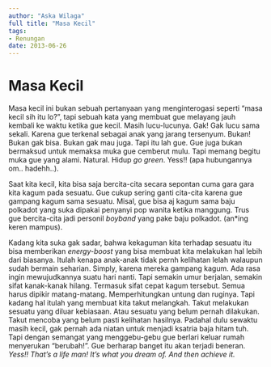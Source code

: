 ```yaml
---
author: "Aska Wilaga"
full title: "Masa Kecil"
tags:
- Renungan
date: 2013-06-26
---
```


# Masa Kecil

Masa kecil ini bukan sebuah pertanyaan yang menginterogasi seperti “masa kecil sih itu lo?”, tapi sebuah kata yang membuat gue melayang jauh kembali ke waktu ketika gue kecil. Masih lucu-lucunya. Gak! Gak lucu sama sekali. Karena gue terkenal sebagai anak yang jarang tersenyum. Bukan! Bukan gak bisa. Bukan gak mau juga. Tapi itu lah gue. Gue juga bukan bermaksud untuk memaksa muka gue cemberut mulu. Tapi memang begitu muka gue yang alami. Natural. Hidup _go green_. Yess!! (apa hubungannya om.. hadehh..).

Saat kita kecil, kita bisa saja bercita-cita secara sepontan cuma gara gara kita kagum pada sesuatu. Gue cukup sering ganti cita-cita karena gue gampang kagum sama sesuatu. Misal, gue bisa aj kagum sama baju polkadot yang suka dipakai penyanyi pop wanita ketika manggung. Trus gue bercita-cita jadi personil _boyband_ yang pake baju polkadot. (an\*ing keren mampus).

Kadang kita suka gak sadar, bahwa kekaguman kita terhadap sesuatu itu bisa memberikan _energy-boost_ yang bisa membuat kita melakukan hal lebih dari biasanya. Itulah kenapa anak-anak tidak pernh kelihatan lelah walaupun sudah bermain seharian. Simply, karena mereka gampang kagum. Ada rasa ingin mewujudkannya suatu hari nanti. Tapi semakin umur berjalan, semakin sifat kanak-kanak hilang. Termasuk sifat cepat kagum tersebut. Semua harus dipikir matang-matang. Memperhitungkan untung dan ruginya. Tapi kadang hal itulah yang membuat kita takut melangkah. Takut melakukan sesuatu yang diluar kebiasaan. Atau sesuatu yang belum pernah dilakukan. Takut mencoba yang belum pasti kelihatan hasilnya. Padahal dulu sewaktu masih kecil, gak pernah ada niatan untuk menjadi ksatria baja hitam tuh. Tapi dengan semangat yang menggebu-gebu gue berlari keluar rumah menyerukan “berubah!”. Gue berharap banget itu akan terjadi beneran. _Yess!! That’s a life man! It’s what you dream of. And then achieve it._